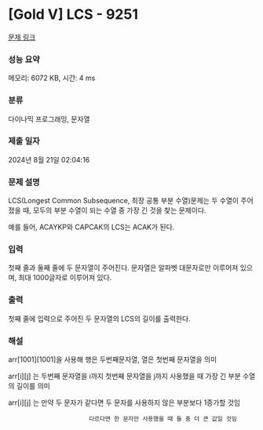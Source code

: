 # [Gold V] LCS - 9251 

[문제 링크](https://www.acmicpc.net/problem/9251) 

### 성능 요약

메모리: 6072 KB, 시간: 4 ms

### 분류

다이나믹 프로그래밍, 문자열

### 제출 일자

2024년 8월 21일 02:04:16

### 문제 설명

<p>LCS(Longest Common Subsequence, 최장 공통 부분 수열)문제는 두 수열이 주어졌을 때, 모두의 부분 수열이 되는 수열 중 가장 긴 것을 찾는 문제이다.</p>

<p>예를 들어, ACAYKP와 CAPCAK의 LCS는 ACAK가 된다.</p>

### 입력 

 <p>첫째 줄과 둘째 줄에 두 문자열이 주어진다. 문자열은 알파벳 대문자로만 이루어져 있으며, 최대 1000글자로 이루어져 있다.</p>

### 출력 

 <p>첫째 줄에 입력으로 주어진 두 문자열의 LCS의 길이를 출력한다.</p>

### 해설
arr[1001][1001]을 사용해 행은 두번째문자열, 열은 첫번째 문자열을 의미

arr[i][j] 는 두번째 문자열을 i까지 첫번째 문자열을 j까지 사용했을 때 가장 긴 부분 수열의 길이를 의미

arr[i][j] 는 만약 두 문자가 같다면 두 문자를 사용하지 않은 부분보다 1증가할 것임

                           다르다면 한 문자만 사용했을 때 둘 중 더 큰 값일 것임

                           
